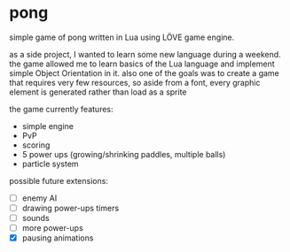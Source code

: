 # pong

simple game of pong written in Lua using LÖVE game engine.

as a side project, I wanted to learn some new language during a weekend. the game allowed me to learn basics of the Lua language and implement simple Object Orientation in it.
also one of the goals was to create a game that requires very few resources, so aside from a font, every graphic element is generated rather than load as a sprite

the game currently features:
 - simple engine
 - PvP
 - scoring
 - 5 power ups (growing/shrinking paddles, multiple balls)
 - particle system

possible future extensions:
 - [ ] enemy AI
 - [ ] drawing power-ups timers
 - [ ] sounds
 - [ ] more power-ups
 - [x] pausing animations
